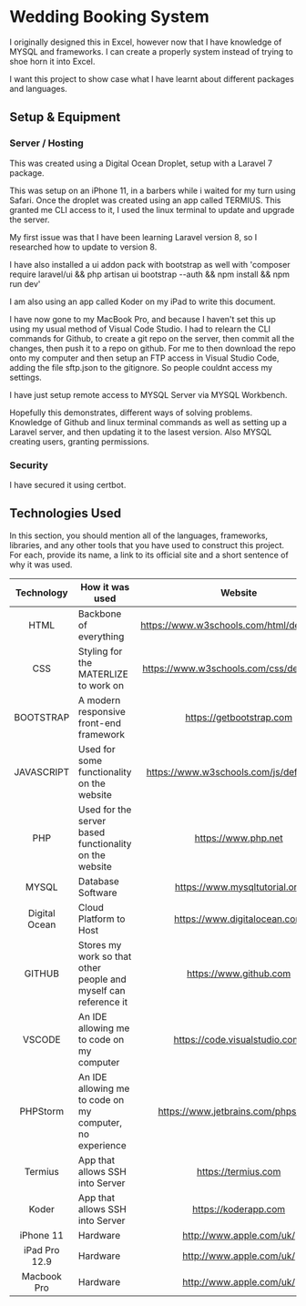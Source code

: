 # Wedding Booking System

I originally designed this in Excel, however now that I have knowledge of MYSQL and frameworks. I can create a properly system instead of trying to shoe horn it into Excel.

I want this project to show case what I have learnt about different packages and languages.

## Setup & Equipment

### Server / Hosting

This was created using a Digital Ocean Droplet, setup with a Laravel 7 package.

This was setup on an iPhone 11, in a barbers while i waited for my turn using Safari. Once the droplet was created using an app called TERMIUS. This granted me CLI access to it, I used the linux terminal to update and upgrade the server.

My first issue was that I have been learning Laravel version 8, so I researched how to update to version 8.

I have also installed a ui addon pack with bootstrap as well with 'composer require laravel/ui && php artisan ui bootstrap --auth && npm install && npm run dev'

I am also using an app called Koder on my iPad to write this document.

I have now gone to my MacBook Pro, and because I haven't set this up using my usual method of Visual Code Studio. I had to relearn the CLI commands for Github, to create a git repo on the server, then commit all the changes, then push it to a repo on github. For me to then download the repo onto my computer and then setup an FTP access in Visual Studio Code, adding the file sftp.json to the gitignore. So people couldnt access my settings.

I have just setup remote access to MYSQL Server via MYSQL Workbench.

Hopefully this demonstrates, different ways of solving problems. Knowledge of Github and linux terminal commands as well as setting up a Laravel server, and then updating it to the lasest version. Also MYSQL creating users, granting permissions.

### Security

I have secured it using certbot.

## Technologies Used

In this section, you should mention all of the languages, frameworks, libraries, and any other tools that you have used to construct this project. For each, provide its name, a link to its official site and a short sentence of why it was used.

|  Technology   | How it was used                                                 |                   Website                    |
| :-----------: | --------------------------------------------------------------- | :------------------------------------------: |
|     HTML      | Backbone of everything                                          | <https://www.w3schools.com/html/default.asp> |
|      CSS      | Styling for the MATERLIZE to work on                            | <https://www.w3schools.com/css/default.asp>  |
|   BOOTSTRAP   | A modern responsive front-end framework                         |          <https://getbootstrap.com>          |
|  JAVASCRIPT   | Used for some functionality on the website                      |  <https://www.w3schools.com/js/default.asp>  |
|      PHP      | Used for the server based functionality on the website          |            <https://www.php.net>             |
|     MYSQL     | Database Software                                               |       <https://www.mysqltutorial.org>        |
| Digital Ocean | Cloud Platform to Host                                          |        <https://www.digitalocean.com>        |
|    GITHUB     | Stores my work so that other people and myself can reference it |           <https://www.github.com>           |
|    VSCODE     | An IDE allowing me to code on my computer                       |       <https://code.visualstudio.com/>       |
|    PHPStorm   | An IDE allowing me to code on my computer, no experience        |     <https://www.jetbrains.com/phpstorm/>    |
|    Termius    | App that allows SSH into Server                                 |            <https://termius.com>             |
|     Koder     | App that allows SSH into Server                                 |            <https://koderapp.com>            |
|   iPhone 11   | Hardware                                                        |          <http://www.apple.com/uk/>          |
| iPad Pro 12.9 | Hardware                                                        |          <http://www.apple.com/uk/>          |
|  Macbook Pro  | Hardware                                                        |          <http://www.apple.com/uk/>          |
